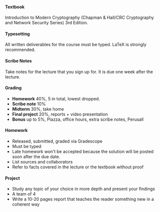 #### Textbook

Introduction to Modern Cryptography (Chapman & Hall/CRC Cryptography and Network Security Series) 3rd Edition.

#### Typesetting

All written deliverables for the course must be typed. LaTeX is strongly recommended.

#### Scribe Notes

Take notes for the lecture that you sign up for. It is due one week after the lecture.

#### Grading

* **Homework** 40%, 5 in total, lowest dropped.
* **Scribe note** 10%
* **Midterm** 30%, take home
* **Final project** 20%, reports + video presentation
* **Bonus** up to 5%, Piazza, office hours, extra scribe notes, Perusall

#### Homework

* Released, submitted, graded via Gradescope
* Must be typed
* Late homework won't be accepted because the solution will be posted soon after the due date.
* List sources and collaborators
* Refer to facts covered in the lecture or the textbook without proof

#### Project

* Study any topic of your choice in more depth and present your findings
* A team of 4
* Write a 10-20 pages report that teaches the reader something new in a coherent way
